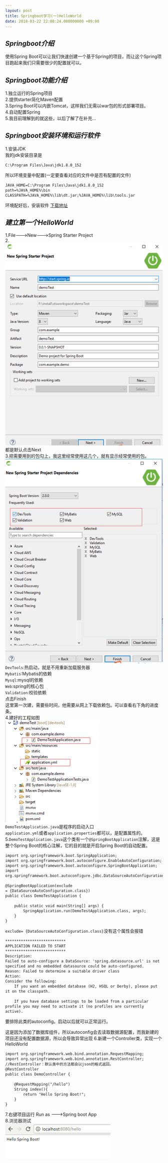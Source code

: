 ```yaml
---
layout: post
title: Springboot学习(一)HelloWorld
date: 2018-03-22 22:08:24.000000000 +09:00
---
```

## _Springboot介绍_<br>
使用Spring Boot可以让我们快速创建一个基于Spring的项目，而让这个Spring项目跑起来我们只需要很少的配置就可以。<br>
## _Springboot功能介绍_<br>
1.独立运行的Spring项目<br>
2.提供starter简化Maven配置<br>
3.Spring Boot可以内嵌Tomcat，这样我们无需以war包的形式部署项目。<br>
4.自动配置Spring <br>
5.我目前理解到的就这些，以后了解了在补充...<br>
## _Springboot安装环境和运行软件_
1.安装JDK<br>
我的jdk安装目录是<br>
```
C:\Program Files\Java\jdk1.8.0_152
```
所以环境变量中配置(一定要查看对应的文件中是否有配置的文件)
```
JAVA_HOME=C:\Program Files\Java\jdk1.8.0_152
path=%JAVA_HOME%\bin
CLASSPATH=%JAVA_HOME%\lib\dt.jar;%JAVA_HOME%\lib\tools.jar
```
环境配好后，安装软件
[下载地址](http://spring.io/tools/sts/)
## _建立第一个HelloWorld_
1.File--->New--->Spring Starter Project<br>
2.![image01](/images/start1.png)<br>都是默认点击Next<br>
3.把需要用到的包勾上，我这里经常使用这几个，就有显示经常使用的包。
![image02](/images/start2.png)
`DevTools`:热启动，就是不用重新加载服务器<br>
`Mybatis`:Mybatis的依赖<br>
`Mysql`:mysql的依赖<br>
`Web`:spring的核心包<br>
`Validation`:校验依赖<br>
点击Finish<br>
这里第一次建，需要些时间，他需要从网上下载依赖包。可以查看右下角的进度条。<br>
4.建好的工程如图<br>
![image03](/images/project1.png)<br>
`DemoTestApplication.java`是程序的启动入口<br>
`application.yml`或者`application.properties`都可以，是配置属性的。<br>
5.`DemoTestApplication.java`这个类有一个`@SpringBootApplication`注解，这是整个Spring Boot的核心注解，它的目的就是开启Spring Boot的自动配置。<br>
```
import org.springframework.boot.SpringApplication;
import org.springframework.boot.autoconfigure.EnableAutoConfiguration;
import org.springframework.boot.autoconfigure.SpringBootApplication;
import org.springframework.boot.autoconfigure.jdbc.DataSourceAutoConfiguration;

@SpringBootApplication(exclude
= {DataSourceAutoConfiguration.class})
public class DemoTestApplication {

	public static void main(String[] args) {
		SpringApplication.run(DemoTestApplication.class, args);
	}
}
```

`exclude= {DataSourceAutoConfiguration.class}`没有这个属性会报错

```
***************************
APPLICATION FAILED TO START
***************************
Description:
Failed to auto-configure a DataSource: 'spring.datasource.url' is not specified and no embedded datasource could be auto-configured.
Reason: Failed to determine a suitable driver class
Action:
Consider the following:
	If you want an embedded database (H2, HSQL or Derby), please put it on the classpath.

	If you have database settings to be loaded from a particular profile you may need to activate it (no profiles are currently active).
```
要排除此类的autoconfig。启动以后就可以正常运行。

这是因为添加了数据库组件，所以autoconfig会去读取数据源配置，而我新建的项目还没有配置数据源，所以会导致异常出现
6.新建一个Controller类，实现一个HelloWorld
```
import org.springframework.web.bind.annotation.RequestMapping;
import org.springframework.web.bind.annotation.RestController;
//RestController：默认类中的方法都会以json的格式返回。
@RestController
public class DemoController {
	
	@RequestMapping("/hello")
	String index(){
        return "Hello Spring Boot!";
	}
}
```
7.右键项目运行 Run as --->Spring boot App<br>
8.浏览器测试<br>
![image04](/images/success1.png)


